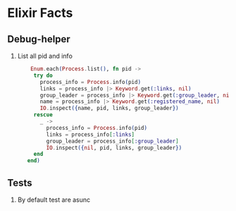 # Elixir Facts

## Debug-helper

1) List all pid and info

    ``` elixir
        Enum.each(Process.list(), fn pid ->
         try do
           process_info = Process.info(pid)
           links = process_info |> Keyword.get(:links, nil)
           group_leader = process_info |> Keyword.get(:group_leader, nil)
           name = process_info |> Keyword.get(:registered_name, nil)
           IO.inspect({name, pid, links, group_leader})
         rescue
           _ ->
             process_info = Process.info(pid)
             links = process_info[:links]
             group_leader = process_info[:group_leader]
             IO.inspect({nil, pid, links, group_leader})
         end
       end)
    ```


## Tests
1) By default test are asunc 